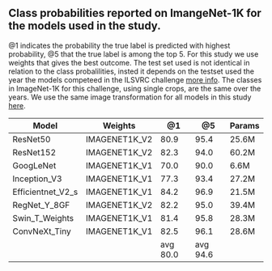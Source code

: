 ## Class probabilities reported on ImangeNet-1K for the models used in the study.
@1 indicates the probability the true label is predicted with highest probability, @5 that the true label is among the top 5. For this study we use weights that gives the best outcome. The test set used is not identical in relation to the class probalilities, insted it depends on the testset used the year the models competeed in the ILSVRC challenge [more info](https://www.image-net.org/challenges/LSVRC/). The classes in ImageNet-1K for this challenge, using single crops, are the same over the years. We use the same image transformation for all models in this study [here](https:).

| Model           | Weights      | @1     | @5     | Params |
|-----------------|--------------|--------|--------|--------|
|ResNet50         |IMAGENET1K_V2 | 80.9   | 95.4   | 25.6M  |
|ResNet152        |IMAGENET1K_V2 | 82.3   | 94.0   | 60.2M  |
|GoogLeNet        |IMAGENET1K_V1 | 70.0   | 90.0   | 6.6M   |
|Inception_V3     |IMAGENET1K_V1 | 77.3   | 93.4   | 27.2M  |
|Efficientnet_V2_s|IMAGENET1K_V1 | 84.2   | 96.9   | 21.5M  |
|RegNet_Y_8GF     |IMAGENET1K_V2 | 82.2   | 95.0   | 39.4M  |
|Swin_T_Weights   |IMAGENET1K_V1 | 81.4   | 95.8   | 28.3M  |
|ConvNeXt_Tiny    |IMAGENET1K_V1 | 82.5   | 96.1   | 28.6M  |
|                 |              |avg 80.0|avg 94.6|        |




